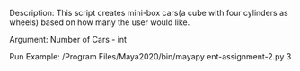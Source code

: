 Description: This script creates mini-box cars(a cube with four cylinders as wheels) based on how many the user would like. 

Argument: Number of Cars - int

Run Example: /Program Files/Maya2020/bin/mayapy ent-assignment-2.py 3

